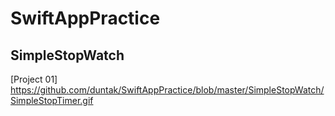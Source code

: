 # SwiftAppPractice

## SimpleStopWatch
[Project 01] https://github.com/duntak/SwiftAppPractice/blob/master/SimpleStopWatch/SimpleStopTimer.gif

